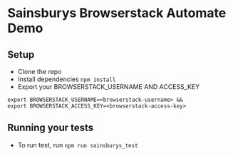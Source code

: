 # Sainsburys Browserstack Automate Demo

## Setup
* Clone the repo
* Install dependencies `npm install`
* Export your BROWSERSTACK_USERNAME AND ACCESS_KEY

```
export BROWSERSTACK_USERNAME=<browserstack-username> &&
export BROWSERSTACK_ACCESS_KEY=<browserstack-access-key>
```

## Running your tests
- To run test, run `npm run sainsburys_test`
